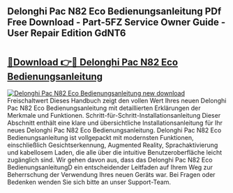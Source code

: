 ## Delonghi Pac N82 Eco Bedienungsanleitung PDf Free Download - Part-5FZ Service Owner Guide - User Repair Edition GdNT6

# <h2><a href="http://df1rkgr.blite.top/?on=Delonghi+Pac+N82+Eco+Bedienungsanleitung">🔗Download 👉🔴 Delonghi Pac N82 Eco Bedienungsanleitung</a></h2>

[![Delonghi Pac N82 Eco Bedienungsanleitung new download](https://i.imgur.com/lujVjoI.png)](http://df1rkgr.blite.top/?on=Delonghi+Pac+N82+Eco+Bedienungsanleitung)
Freischaltwert Dieses Handbuch zeigt den vollen Wert Ihres neuen Delonghi Pac N82 Eco Bedienungsanleitung mit detaillierten Erklärungen der Merkmale und Funktionen. Schritt-für-Schritt-Installationsanleitung Dieser Abschnitt enthält eine klare und übersichtliche Installationsanleitung für Ihr neues Delonghi Pac N82 Eco Bedienungsanleitung. Delonghi Pac N82 Eco Bedienungsanleitung ist vollgepackt mit modernsten Funktionen, einschließlich Gesichtserkennung, Augmented Reality, Sprachaktivierung und kabellosem Laden, die alle über die intuitive Benutzeroberfläche leicht zugänglich sind. Wir gehen davon aus, dass das Delonghi Pac N82 Eco BedienungsanleitungD ein entscheidender Leitfaden auf Ihrem Weg zur Beherrschung der Verwendung Ihres neuen Geräts war. Bei Fragen oder Bedenken wenden Sie sich bitte an unser Support-Team.
